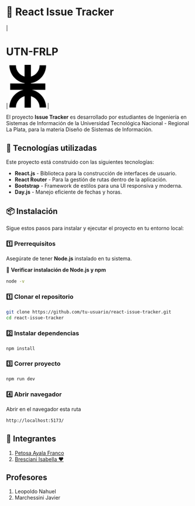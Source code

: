 # 📌 React Issue Tracker 

| <h1>UTN-FRLP</h1>| <img src="./logo.png" alt="Logo del Proyecto" width="100"> |

El proyecto **Issue Tracker** es desarrollado por estudiantes de Ingeniería en Sistemas de Información de la Universidad Tecnológica Nacional - Regional La Plata, para la materia Diseño de Sistemas de Información.

## 🚀 Tecnologías utilizadas  

Este proyecto está construido con las siguientes tecnologías:  

- **React.js** - Biblioteca para la construcción de interfaces de usuario.  
- **React Router** - Para la gestión de rutas dentro de la aplicación.  
- **Bootstrap** - Framework de estilos para una UI responsiva y moderna.   
- **Day.js** - Manejo eficiente de fechas y horas.  

## 📦 Instalación  

Sigue estos pasos para instalar y ejecutar el proyecto en tu entorno local: 

### 1️⃣ Prerrequisitos  

Asegúrate de tener **Node.js** instalado en tu sistema.  

🔹 **Verificar instalación de Node.js y npm**   

```sh
node -v
```

### 1️⃣ Clonar el repositorio  

```sh
git clone https://github.com/tu-usuario/react-issue-tracker.git
cd react-issue-tracker
```

### 2️⃣ Instalar dependencias

```sh
npm install
```

### 3️⃣ Correr proyecto

```sh
npm run dev
```

### 4️⃣ Abrir navegador

Abrir en el navegador esta ruta

```sh
http://localhost:5173/
```

## 👥 Integrantes  
1. [Petosa Ayala Franco](https://www.linkedin.com/in/franco-petosa-ayala-48b8b9206/)  
2. [Bresciani Isabella ❤️](https://www.linkedin.com/in/isabellabresciani/)  

## Profesores
1. Leopoldo Nahuel
2. Marchessini Javier